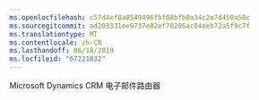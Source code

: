 ```yaml
---
ms.openlocfilehash: c57d4ef8a0549496fbf08bfb0a34c2a7d450a50c
ms.sourcegitcommit: ad203331ee9737e82ef70206ac04eeb72a5f9c7f
ms.translationtype: MT
ms.contentlocale: zh-CN
ms.lasthandoff: 06/18/2019
ms.locfileid: "67221832"
---
```

Microsoft Dynamics CRM 电子邮件路由器